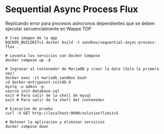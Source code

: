 # Sequential Async Process Flux

Replicando error para procesos asincronos dependientes que se deben ejecutar secuencialmente en Wappe TDP

```shell
# Crea imagen de la app
DOCKER_BUILDKIT=1 docker build -t sandbox/sequential-async-process-flux .

# Levanta los servicios con Docker Compose
docker compose up -d

# Ingresar al contenedor de MariaDB y crear la data (Solo la primera vez)
docker exec -it mariadb_sandbox bash
cd docker-entrypoint-initdb.d
myslq -u admin -p
source init-database.sql
exit # Para salir de la shell de mysql
exit # Para salir de la shell del contenedor

# Ejecucion de prueba
curl -X GET http://localhost:9090/solution?limit=5

# Detener la aplicacion y eliminar servicios
docker compose down
```